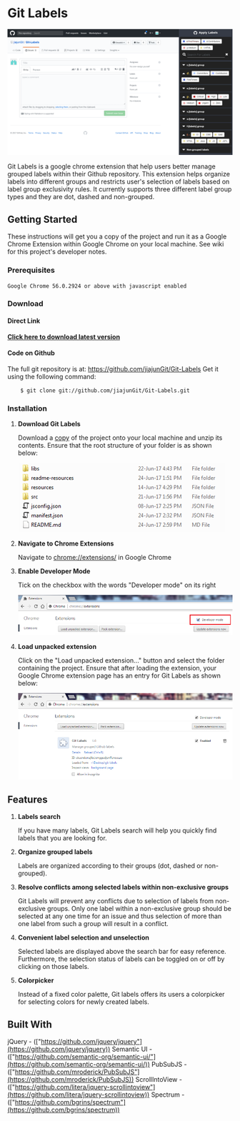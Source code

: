 Git Labels
==========

![](readme-resources/images/main.png)

Git Labels is a google chrome extension that help users better manage grouped labels within their Github repository. This extension helps organize labels into different groups and restricts user's selection of labels based on label group exclusivity rules. It currently supports three different label group types and they are dot, dashed and non-grouped.

## Getting Started

These instructions will get you a copy of the project and run it as a Google Chrome Extension within Google Chrome on your local machine. See wiki for this project's developer notes.

### Prerequisites

```
Google Chrome 56.0.2924 or above with javascript enabled
```

### Download

#### Direct Link

**[Click here to download latest version](https://github.com/jiajunGit/Git-Labels/archive/master.zip)**

#### Code on Github

The full git repository is at: <https://github.com/jiajunGit/Git-Labels> Get it using the following command:

        $ git clone git://github.com/jiajunGit/Git-Labels.git

### Installation

1. **Download Git Labels**

    Download a [copy](#download) of the project onto your local machine and unzip its contents. Ensure that the root structure of your folder is as shown below:

    ![step one](readme-resources/images/installation-step-one.png)

2. **Navigate to Chrome Extensions**

    Navigate to [chrome://extensions/](chrome://extensions/) in Google Chrome

3. **Enable Developer Mode**

    Tick on the checkbox with the words "Developer mode" on its right

    ![step three](readme-resources/images/installation-step-three.png)

4. **Load unpacked extension**

    Click on the "Load unpacked extension..." button and select the folder containing the project. Ensure that after loading the extension, your Google Chrome extension page has an entry for Git Labels as shown below:

    ![step four](readme-resources/images/installation-step-four.png)
    
## Features

1. **Labels search**
    
    If you have many labels, Git Labels search will help you quickly find labels that you are looking for.

2. **Organize grouped labels**

    Labels are organized according to their groups (dot, dashed or non-grouped).

3. **Resolve conflicts among selected labels within non-exclusive groups**

    Git Labels will prevent any conflicts due to selection of labels from non-exclusive groups. Only one label within a non-exclusive group should be selected at any one time for an issue and thus selection of more than one label from such a group will result in a conflict.

4. **Convenient label selection and unselection**

    Selected labels are displayed above the search bar for easy reference. Furthermore, the selection status of labels can be toggled on or off by clicking on those labels.

5. **Colorpicker**

    Instead of a fixed color palette, Git labels offers its users a colorpicker for selecting colors for newly created labels.

## Built With

jQuery - (["https://github.com/jquery/jquery"](https://github.com/jquery/jquery))
Semantic UI - (["https://github.com/semantic-org/semantic-ui/"](https://github.com/semantic-org/semantic-ui/))
PubSubJS - (["https://github.com/mroderick/PubSubJS"](https://github.com/mroderick/PubSubJS))
ScrollIntoView - (["https://github.com/litera/jquery-scrollintoview"](https://github.com/litera/jquery-scrollintoview))
Spectrum - (["https://github.com/bgrins/spectrum"](https://github.com/bgrins/spectrum))
